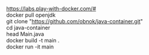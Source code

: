 https://labs.play-with-docker.com/#  
docker pull openjdk  
git clone "https://github.com/obnok/java-container.git"  
cd java-container  
head Main.java  
docker build -t main .  
docker run -it main  
